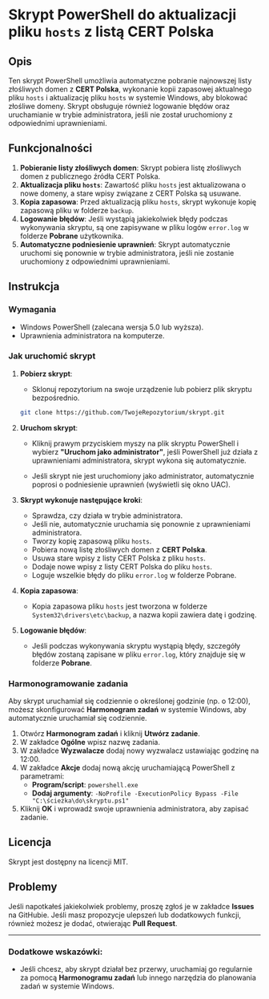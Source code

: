 # Skrypt PowerShell do aktualizacji pliku `hosts` z listą CERT Polska

## Opis

Ten skrypt PowerShell umożliwia automatyczne pobranie najnowszej listy złośliwych domen z **CERT Polska**, wykonanie kopii zapasowej aktualnego pliku `hosts` i aktualizację pliku `hosts` w systemie Windows, aby blokować złośliwe domeny. Skrypt obsługuje również logowanie błędów oraz uruchamianie w trybie administratora, jeśli nie został uruchomiony z odpowiednimi uprawnieniami.

## Funkcjonalności

1. **Pobieranie listy złośliwych domen**: Skrypt pobiera listę złośliwych domen z publicznego źródła CERT Polska.
2. **Aktualizacja pliku `hosts`**: Zawartość pliku `hosts` jest aktualizowana o nowe domeny, a stare wpisy związane z CERT Polska są usuwane.
3. **Kopia zapasowa**: Przed aktualizacją pliku `hosts`, skrypt wykonuje kopię zapasową pliku w folderze `backup`.
4. **Logowanie błędów**: Jeśli wystąpią jakiekolwiek błędy podczas wykonywania skryptu, są one zapisywane w pliku logów `error.log` w folderze **Pobrane** użytkownika.
5. **Automatyczne podniesienie uprawnień**: Skrypt automatycznie uruchomi się ponownie w trybie administratora, jeśli nie zostanie uruchomiony z odpowiednimi uprawnieniami.

## Instrukcja

### Wymagania

- Windows PowerShell (zalecana wersja 5.0 lub wyższa).
- Uprawnienia administratora na komputerze.

### Jak uruchomić skrypt

1. **Pobierz skrypt**:
   - Sklonuj repozytorium na swoje urządzenie lub pobierz plik skryptu bezpośrednio.
   
   ```bash
   git clone https://github.com/TwojeRepozytorium/skrypt.git
   ```

2. **Uruchom skrypt**:
   - Kliknij prawym przyciskiem myszy na plik skryptu PowerShell i wybierz **"Uruchom jako administrator"**, jeśli PowerShell już działa z uprawnieniami administratora, skrypt wykona się automatycznie.
   
   - Jeśli skrypt nie jest uruchomiony jako administrator, automatycznie poprosi o podniesienie uprawnień (wyświetli się okno UAC).

3. **Skrypt wykonuje następujące kroki**:
   - Sprawdza, czy działa w trybie administratora.
   - Jeśli nie, automatycznie uruchamia się ponownie z uprawnieniami administratora.
   - Tworzy kopię zapasową pliku `hosts`.
   - Pobiera nową listę złośliwych domen z **CERT Polska**.
   - Usuwa stare wpisy z listy CERT Polska z pliku `hosts`.
   - Dodaje nowe wpisy z listy CERT Polska do pliku `hosts`.
   - Loguje wszelkie błędy do pliku `error.log` w folderze Pobrane.

4. **Kopia zapasowa**:
   - Kopia zapasowa pliku `hosts` jest tworzona w folderze `System32\drivers\etc\backup`, a nazwa kopii zawiera datę i godzinę.

5. **Logowanie błędów**:
   - Jeśli podczas wykonywania skryptu wystąpią błędy, szczegóły błędów zostaną zapisane w pliku `error.log`, który znajduje się w folderze **Pobrane**.

### Harmonogramowanie zadania

Aby skrypt uruchamiał się codziennie o określonej godzinie (np. o 12:00), możesz skonfigurować **Harmonogram zadań** w systemie Windows, aby automatycznie uruchamiał się codziennie.

1. Otwórz **Harmonogram zadań** i kliknij **Utwórz zadanie**.
2. W zakładce **Ogólne** wpisz nazwę zadania.
3. W zakładce **Wyzwalacze** dodaj nowy wyzwalacz ustawiając godzinę na 12:00.
4. W zakładce **Akcje** dodaj nową akcję uruchamiającą PowerShell z parametrami:
   - **Program/script**: `powershell.exe`
   - **Dodaj argumenty**: `-NoProfile -ExecutionPolicy Bypass -File "C:\ścieżka\do\skryptu.ps1"`
5. Kliknij **OK** i wprowadź swoje uprawnienia administratora, aby zapisać zadanie.

## Licencja

Skrypt jest dostępny na licencji MIT.

## Problemy

Jeśli napotkałeś jakiekolwiek problemy, proszę zgłoś je w zakładce **Issues** na GitHubie. Jeśli masz propozycje ulepszeń lub dodatkowych funkcji, również możesz je dodać, otwierając **Pull Request**.

---

### Dodatkowe wskazówki:

- Jeśli chcesz, aby skrypt działał bez przerwy, uruchamiaj go regularnie za pomocą **Harmonogramu zadań** lub innego narzędzia do planowania zadań w systemie Windows.
